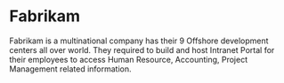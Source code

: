 # Fabrikam
Fabrikam is a multinational company has their 9 Offshore development centers  all over world. They required to build and host Intranet Portal for their employees to access Human Resource, Accounting, Project Management related information.
